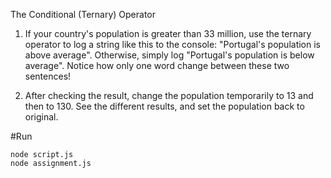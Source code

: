 The Conditional (Ternary) Operator

1. If your country's population is greater than 33 million, use the ternary operator to log a string like this to the console: "Portugal's population is above average". Otherwise, simply log "Portugal's population is below average". Notice how only one word change between these two sentences!

2. After checking the result, change the population temporarily to 13 and then to 130. See the different results, and set the population back to original.

#Run

```
node script.js
node assignment.js
```
